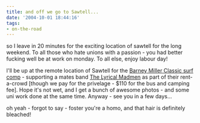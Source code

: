 ```yaml
---
title: and off we go to Sawtell...
date: '2004-10-01 18:44:16'
tags:
- on-the-road
---
```


so I leave in 20 minutes for the exciting location of sawtell for the long weekend. To all those who hate unions with a passion - you had better fucking well be at work on monday. To all else, enjoy labour day!

I'll be up at the remote location of Sawtell for the <a href="http://www.barneymillerclassic.com/">Barney Miller Classic surf comp</a> - supporting a mates band <a href="http://www.thelyricalmadmen.com">The Lyrical Madmen</a> as part of their rent-a-crowd [though we pay for the privelage - $110 for the bus and camping fee]. Hope it's not wet, and I get a bunch of awesome photos - and some uni work done at the same time. Anyway - see you in a few days...

oh yeah - forgot to say - foster you're a homo, and that hair is definitely bleached!
